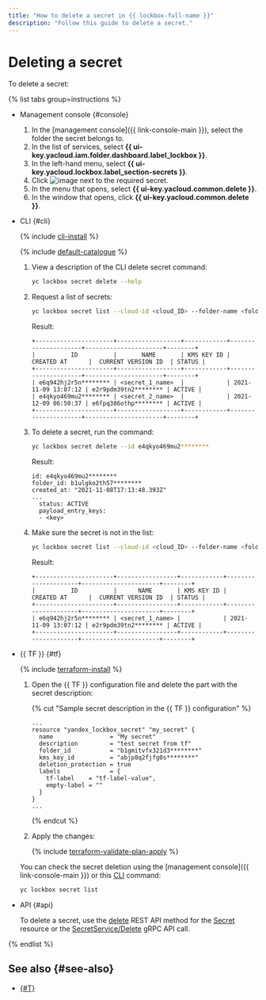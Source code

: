 ```yaml
---
title: "How to delete a secret in {{ lockbox-full-name }}"
description: "Follow this guide to delete a secret."
---
```


# Deleting a secret

To delete a secret:

{% list tabs group=instructions %}

- Management console {#console}

   1. In the [management console]({{ link-console-main }}), select the folder the secret belongs to.
   1. In the list of services, select **{{ ui-key.yacloud.iam.folder.dashboard.label_lockbox }}**.
   1. In the left-hand menu, select **{{ ui-key.yacloud.lockbox.label_section-secrets }}**.
   1. Click ![image](../../_assets/console-icons/ellipsis.svg) next to the required secret.
   1. In the menu that opens, select **{{ ui-key.yacloud.common.delete }}**.
   1. In the window that opens, click **{{ ui-key.yacloud.common.delete }}**.

- CLI {#cli}

   {% include [cli-install](../../_includes/cli-install.md) %}

   {% include [default-catalogue](../../_includes/default-catalogue.md) %}

   1. View a description of the CLI delete secret command:

      ```bash
      yc lockbox secret delete --help
      ```

   1. Request a list of secrets:

      ```bash
      yc lockbox secret list --cloud-id <cloud_ID> --folder-name <folder_name>
      ```

      Result:

      ```text
      +----------------------+------------------+------------+---------------------+----------------------+--------+
      |          ID          |       NAME       | KMS KEY ID |     CREATED AT      |  CURRENT VERSION ID  | STATUS |
      +----------------------+------------------+------------+---------------------+----------------------+--------+
      | e6q942hj2r5n******** | <secret_1_name>  |            | 2021-11-09 13:07:12 | e2r9pdm39tn2******** | ACTIVE |
      | e4qkyo469mu2******** | <secret_2_name>  |            | 2021-12-09 06:50:37 | e6fpq386othp******** | ACTIVE |
      +----------------------+------------------+------------+---------------------+----------------------+--------+
      ```

   1. To delete a secret, run the command:

      ```bash
      yc lockbox secret delete --id e4qkyo469mu2********
      ```

      Result:

      ```text
      id: e4qkyo469mu2********
      folder_id: b1ulgko2th57********
      created_at: "2021-11-08T17:13:48.393Z"
      ...
        status: ACTIVE
        payload_entry_keys:
        - <key>
      ```

   1. Make sure the secret is not in the list:

      ```bash
      yc lockbox secret list --cloud-id <cloud_ID> --folder-name <folder_name>
      ```

      Result:

      ```text
      +----------------------+-----------------+------------+---------------------+----------------------+--------+
      |          ID          |      NAME       | KMS KEY ID |     CREATED AT      |  CURRENT VERSION ID  | STATUS |
      +----------------------+-----------------+------------+---------------------+----------------------+--------+
      | e6q942hj2r5n******** | <secret_1_name> |            | 2021-11-09 13:07:12 | e2r9pdm39tn2******** | ACTIVE |
      +----------------------+-----------------+------------+---------------------+----------------------+--------+
      ```

- {{ TF }} {#tf}

   {% include [terraform-install](../../_includes/terraform-install.md) %}

   1. Open the {{ TF }} configuration file and delete the part with the secret description:

      {% cut "Sample secret description in the {{ TF }} configuration" %}

      ```
      ...
      resource "yandex_lockbox_secret" "my_secret" {
        name                = "My secret"
        description         = "test secret from tf"
        folder_id           = "b1gmitvfx321d3********"
        kms_key_id          = "abjp8q2fjfg0s********"
        deletion_protection = true
        labels              = {
          tf-label    = "tf-label-value",
          empty-label = ""
        }
      }
      ...
      ```

      {% endcut %}

   1. Apply the changes:

      {% include [terraform-validate-plan-apply](../../_tutorials/_tutorials_includes/terraform-validate-plan-apply.md) %}

   You can check the secret deletion using the [management console]({{ link-console-main }}) or this [CLI](../../cli/quickstart.md) command:

   ```bash
   yc lockbox secret list
   ```

- API {#api}

   To delete a secret, use the [delete](../api-ref/Secret/delete.md) REST API method for the [Secret](../api-ref/Secret/index.md) resource or the [SecretService/Delete](../api-ref/grpc/secret_service.md#Delete) gRPC API call.

{% endlist %}

## See also {#see-also}

* [{#T}](../concepts/secret.md)
